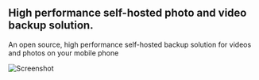 ##  High performance self-hosted photo and video backup solution. 

An open source, high performance self-hosted backup solution for videos and photos on your mobile phone

![Screenshot](https://raw.githubusercontent.com/immich-app/immich/main/design/web-home.jpeg)